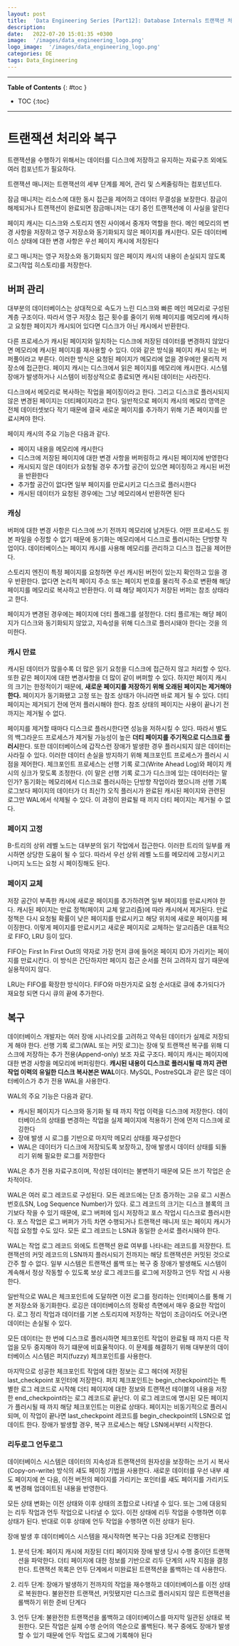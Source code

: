 ```yaml
---
layout: post
title:  'Data Engineering Series [Part12]: Database Internals 트랜잭션 처리와 복구'
description: 
date:   2022-07-20 15:01:35 +0300
image:  '/images/data_engineering_logo.png'
logo_image:  '/images/data_engineering_logo.png'
categories: DE
tags: Data_Engineering
---
```

---

**Table of Contents**
{: #toc }
*  TOC
{:toc}

---

# 트랜잭션 처리와 복구

트랜잭션을 수행하기 위해서는 데이터를 디스크에 저장하고 유지하는 자료구조 외에도 여러 컴포넌트가 필요하다.  

트랜잭션 매니저는 트랜잭션의 세부 단계를 제어, 관리 및 스케줄링하는 컴포넌트다.  

잠금 매니저는 리소스에 대한 동시 접근을 제어하고 데이터 무결성을 보장한다. 잠금이 해제되거나 트랜잭션이 완료되면 잠금매니저는 대기 중인 트랜잭션에 이 사실을 알린다  

페이지 캐시는 디스크와 스토리지 엔진 사이에서 중개자 역할을 한다. 메인 메모리의 변경 사항을 저장하고 영구 저장소와 동기화되지 않은 페이지를 캐시한다. 모든 데이터베이스 상태에 대한 변경 사항은 우선 페이지 캐시에 저장된다  

로그 매니저는 영구 저장소와 동기화되지 않은 페이지 캐시의 내용이 손실되지 않도록 로그(작업 히스토리)를 저장한다.  


## 버퍼 관리

대부분의 데이터베이스는 상대적으로 속도가 느린 디스크와 빠른 메인 메모리로 구성된 계층 구조이다. 따라서 영구 저장소 접근 횟수를 줄이기 위해 페이지를 메모리에 캐시하고 요청한 페이지가 캐시되어 있다면 디스크가 아닌 캐시에서 반환한다.  

다른 프로세스가 캐시된 페이지와 일치하는 디스크에 저장된 데이터를 변경하지 않았다면 메모리에 캐시된 페이지를 재사용할 수 있다. 이와 같은 방식을 페이지 캐시 또는 버퍼풀이라고 부른다. 이러한 방식은 요청된 페이지가 메모리에 없을 경우에만 물리적 저장소에 접근한다. 페이지 캐시는 디스크에서 읽은 페이지를 메모리에 캐시한다. 시스템 장애가 발생하거나 시스템이 비정상적으로 종료되면 캐시된 데이터는 사라진다.  

디스크에서 메모리로 복사하는 작업을 페이징이라고 한다. 그리고 디스크로 플러시되지 않은 변경된 페이지는 더티페이지라고 한다. 일반적으로 페이지 캐시의 메모리 영역은 전체 데이터셋보다 작기 때문에 결국 새로운 페이지를 추가하기 위해 기존 페이지를 만료시켜야 한다.  

페이지 캐시의 주요 기능은 다음과 같다.  

- 페이지 내용을 메모리에 캐시한다
- 디스크에 저장된 페이지에 대한 변경 사항을 버퍼링하고 캐시된 페이지에 반영한다
- 캐시되지 않은 데이터가 요청될 경우 추가할 공간이 있으면 페이징하고 캐시된 버전을 반환한다
- 추가할 공간이 없다면 일부 페이지를 만료시키고 디스크로 플러시한다
- 캐시된 데이터가 요청된 경우에는 그냥 메모리에서 반환하면 된다

### 캐싱

버퍼에 대한 변경 사항은 디스크에 쓰기 전까지 메모리에 남겨둔다. 어떤 프로세스도 원본 파일을 수정할 수 없기 때문에 동기화는 메모리에서 디스크로 플러시하는 단방향 작업이다. 데이터베이스는 페이지 캐시를 사용해 메모리를 관리하고 디스크 접근을 제어한다.  

스토리지 엔진이 특정 페이지를 요청하면 우선 캐시된 버전이 있는지 확인하고 있을 경우 반환한다. 없다면 논리적 페이지 주소 또는 페이지 번호를 물리적 주소로 변환해 해당 페이지를 메모리로 복사하고 반환한다. 이 떄 해당 페이지가 저장된 버퍼는 참조 상태라고 한다.  

페이지가 변경된 경우에는 페이지에 더티 플래그를 설정한다. 더티 플르개는 해당 페이지가 디스크와 동기화되지 않았고, 지속성을 위해 디스크로 플러시돼야 한다는 것을 의미한다.  

### 캐시 만료  

캐시된 데이터가 많을수록 더 많은 읽기 요청을 디스크에 접근하지 않고 처리할 수 있다. 또한 같은 페이지에 대한 변경사항을 더 많이 같이 버퍼할 수 있다. 하지만 페이지 캐시의 크기는 한정적이기 때문에, **새로운 페이지를 저장하기 위해 오래된 페이지는 제거해야 한다.** 페이지가 동기화됐고 고정 또는 참조 상태가 아니라면 바로 제거 될 수 있다. 더티 페이지는 제거되기 전에 먼저 플러시해야 한다. 참조 상태의 페이지는 사용이 끝나기 전까지는 제거될 수 없다.  

페이지를 제거할 때마다 디스크로 플러시한다면 성능을 저하시킬 수 있다. 따라서 별도의 백그라운드 프로세스가 제거될 가능성이 높은 **더티 페이지를 주기적으로 디스크로 플러시**한다. 또한 데이터베이스에 갑작스런 장애가 발생한 경우 플러시되지 않은 데이터는 사라질 수 있다. 이러한 데이터 손실을 방지하기 위해 체크포인트 프로세스가 플러시 시점을 제어한다. 체크포인트 프로세스는 선행 기록 로그(Write Ahead Log)와 페이지 캐시의 싱크가 맞도록 조정한다. (이 말은 선행 기록 로그가 디스크에 있는 데이터라는 말인가? 동기화는 메모리에서 디스크로 플러시하는 단방향 작업이라 했으니까 선행 기록 로그보다 페이지의 데이터가 더 최신?) 오직 플러시가 완료된 캐시된 페이지와 관련된 로그만 WAL에서 삭제될 수 있다. 이 과정이 완료될 때 끼지 더티 페이지는 제거될 수 없다.  

### 페이지 고정

B-트리의 상위 레벨 노드는 대부분의 읽기 작업에서 접근한다. 이러한 트리의 일부를 캐시하면 상당한 도움이 될 수 있다. 따라서 우선 상위 레벨 노드를 메모리에 고정시키고 나머지 노드는 요청 시 페이징해도 된다.  

### 페이지 교체  

저장 공간이 부족한 캐시에 새로운 페이지를 추가하려면 일부 페이지를 만료시켜야 한다. 캐시된 페이지는 만료 정책(페이지 교체 알고리즘)에 따라 캐시에서 제거된다. 만료 정책은 다시 요청될 확률이 낮은 페이지를 만료시키고 해당 위치에 새로운 페이지를 페이징한다. 이렇게 페이지를 만료시키고 새로운 페이지로 교체하는 알고리즘은 대표적으로 FIFO, LRU 등이 있다.  

FIFO는 First In First Out의 약자로 가장 먼저 큐에 들어온 페이지 ID가 가리키는 페이지를 만료시킨다. 이 방식은 간단하지만 페이지 접근 순서를 전혀 고려하지 않기 때문에 실용적이지 않다.  

LRU는 FIFO를 확장한 방식이다. FIFO와 마찬가지로 요청 순서대로 큐에 추가되다가 재요청 되면 다시 큐의 끝에 추가한다.  


## 복구

데이터베이스 개발자는 여러 장애 시나리오를 고려하고 약속된 데이터가 실제로 저장되게 해야 한다. 선행 기록 로그(WAL 또는 커밋 로그)는 장애 및 트랜잭션 복구를 위해 디스크에 저장하는 추가 전용(Append-only) 보조 자료 구조다. 페이지 캐시는 페이지에 대한 변경 사항을 메모리에 버퍼링한다. **캐시된 내용이 디스크로 플러시될 때 까지 관련 작업 이력의 유일한 디스크 복사본은 WAL**이다. MySQL, PostreSQL과 같은 많은 데이터베이스가 추가 전용 WAL을 사용한다.  

WAL의 주요 기능은 다음과 같다.  

- 캐시된 페이지가 디스크와 동기화 될 때 까지 작업 이력을 디스크에 저장한다. 데이터베이스의 상태를 변경하는 작업을 실제 페이지에 적용하기 전에 먼저 디스크에 로깅한다
- 장애 발생 시 로그를 기반으로 마지막 메모리 상태를 재구성한다
- WAL은 데이터가 디스크에 저장되도록 보장하고, 장애 발생시 데이터 상태를 되돌리기 위해 필요한 로그를 저장한다


WAL은 추가 전용 자료구조이며, 작성된 데이터는 불변하기 때문에 모든 쓰기 작업은 순차적이다.  

WAL은 여러 로그 레코드로 구성된다. 모든 레코드에는 단조 증가하는 고유 로그 시퀀스 번호(LSN, Log Sequence Number)가 있다. 로그 레코드의 크기는 디스크 블록의 크기보다 작을 수 있기 때문에, 로그 버퍼에 임시 저장하고 포스 작업시 디스크로 플러시한다. 포스 작업은 로그 버퍼가 가득 차면 수행되거나 트랜잭션 매니저 또는 페이지 캐시가 직접 요청할 수도 있다. 모든 로그 레코드는 LSN과 동일한 순서로 플러시돼야 한다.  

WAL는 작업 로그 레코드 외에도 트랜잭션 완료 여부를 나타내는 레코드를 저장한다. 트랜잭션의 커밋 레코드의 LSN까지 플러시되기 전까지는 해당 트랜잭션은 커밋된 것으로 간주 할 수 없다. 일부 시스템은 트랜잭션 롤백 또는 복구 중 장애가 발생해도 시스템이 계속해서 정상 작동할 수 있도록 보상 로그 레코드를 로그에 저장하고 언두 작업 시 사용한다.  

일반적으로 WAL은 체크포인트에 도달하면 이전 로그를 정리하는 인터페이스를 통해 기본 저장소와 동기화한다. 로깅은 데이터베이스의 정확성 측면에서 매우 중요한 작업이다. 로그 정리 작업과 데이터를 기본 스토리지에 저장하는 작업이 조금이라도 어긋나면 데이터는 손실될 수 있다.  

모든 데이터는 한 번에 디스크로 플러시하면 체크포인트 작업이 완료될 때 까지 다른 작업을 모두 중지해야 하기 떄문에 비효율적이다. 이 문제를 해결하기 위해 대부분의 데이터베이스 시스템은 퍼지(fuzzy) 체크포인트를 사용한다.  

마지막으로 성공한 체크포인트 작업에 대한 정보는 로그 헤더에 저장된 last_checkpoint 포인터에 저장한다. 퍼지 체크포인트는 begin_checkpoint라는 특별한 로그 레코드로 시작해 더티 페이지에 대한 정보와 트랜잭션 테이블의 내용을 저장한 end_checkpoint라는 로그 레코드로 끝난다. 이 로그 레코드에 명시된 모든 페이지가 플러시될 때 까지 해당 체크포인트는 미완료 상태다. 페이지는 비동기적으로 플러시되며, 이 작업이 끝나면 last_checkpoint 레코드를 begin_checkpoint의 LSN으로 업데이트 한다. 장애가 발생할 경우, 복구 프로세스는 해당 LSN에서부터 시작한다.  

### 리두로그 언두로그

데이터베이스 시스템은 데이터의 지속성과 트랜잭션의 원자성을 보장하는 쓰기 시 복사(Copy-on-write) 방식의 섀도 페이징 기법을 사용한다. 새로운 데이터를 우선 내부 섀도 페이지에 쓴 다음, 이전 버전의 페이지를 가리키는 포인터를 섀도 페이지를 가리키도록 변경해 업데이트된 내용을 반영한다.  

모든 상태 변화는 이전 상태와 이후 상태의 조합으로 나타낼 수 있다. 또는 그에 대응되는 리두 작업과 언두 작업으로 나타낼 수 있다. 이전 상태에 리두 작업을 수행하면 이후 상태가 된다. 반대로 이후 상태에 언두 작업을 수행하면 이전 상태가 된다.  


장애 발생 후 데이터베이스 시스템을 재시작하면 복구는 다음 3단계로 진행된다  

1. 분석 단계: 페이지 캐시에 저장된 더티 페이지와 장애 발생 당시 수행 중이던 트랜잭션을 파악한다. 더티 페이지에 대한 정보를 기반으로 리두 단계의 시작 지점을 결정한다. 트랜잭션 목록은 언두 단계에서 미완료된 트랜잭션을 롤백하는 데 사용한다.  

2. 리두 단계: 장애가 발생하기 전까지의 작업을 재수행하고 데이터베이스를 이전 상태로 복원한다. 불완전한 트랜잭션, 커밋됐지만 디스크로 플러시되지 않은 트랜잭션을 롤백하기 위한 준비 단계다

3. 언두 단계: 불완전한 트랜잭션을 롤백하고 데이터베이스를 마지막 일관된 상태로 복원한다. 모든 작업은 실제 수행 순어의 역순으로 롤백된다. 복구 중에도 장애가 발생할 수 있기 때문에 언두 작업도 로그에 기록해야 된다